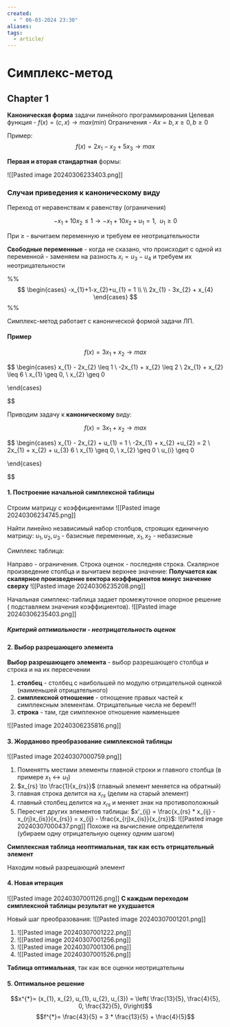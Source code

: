 ```yaml
---
created:
  - " 06-03-2024 23:30"
aliases: 
tags:
  - article/
---
```


# Симплекс-метод

## Chapter 1

**Каноническая форма** задачи линейного программирования
Целевая функция - $f(x) = (c, x) \to max (min)$ 
Ограничения - $Ax=b, x\geq 0, b\geq 0$


Пример: 
$$f(x) = 2x_{1} - x_{2} + 5x_{3} \to max$$


**Первая и вторая стандартная** формы:

![[Pasted image 20240306233403.png]]


### Случаи приведения к каноническому виду
Переход от неравенствам к равенству (ограничения)

$$-x_{1}+10x_{2} \leq 1 \to -x_{1} + 10x_{2} + u_{1} = 1, \ \ u_{1} \geq 0$$


При $\geq$ - вычитаем переменную и требуем ее неотрицательности

**Свободные переменные** - когда не сказано, что происходит с одной из переменной - заменяем на разность $x_{i} = u_{3} - u_{4}$ и требуем их неотрицательности

%% 
$$
\begin{cases}
-x_{1}+1-x_{2}+u_{1} = 1 \\ \\
2x_{1} - 3x_{2} + x_{4}
\end{cases}
$$ %%


Симплекс-метод работает с канонической формой задачи ЛП.

#### Пример

$$f(x) = 3x_{1} + x_{2} \to max$$

$$
\begin{cases}
x_{1} - 2x_{2} \leq 1 \\ 
-2x_{1} + x_{2} \leq 2 \\
2x_{1} + x_{2} \leq 6 \\
x_{1} \geq 0, \ x_{2} \geq 0

\end{cases}

$$

Приводим задачу к **каноническому** виду:

$$f(x) = 3x_{1} + x_{2} \to max$$

$$
\begin{cases}
x_{1} - 2x_{2} + u_{1} = 1 \\ 
-2x_{1} + x_{2} +u_{2} = 2 \\
2x_{1} + x_{2} + u_{3} 6 \\
x_{1} \geq 0, \ x_{2} \geq 0 \\
u_{i} \geq 0

\end{cases}

$$

#### 1. Построение начальной симплексной таблицы

Строим матрицу с коэффициентами
![[Pasted image 20240306234745.png]]

Найти линейно независимый набор столбцов, строящих единичную матрицу: $u_{1}, u_{2}, u_{3}$ - базисные переменные, $x_{1}, x_{2}$ - небазисные

Симплекс таблица:

Направо - ограничения. Строка оценок - последняя строка. Скалярное произведение столбца и вычитаем верхнее значение:
**Получается как скалярное произведение вектора коэффициентов минус значение сверху**
![[Pasted image 20240306235208.png]]

Начальная симплекс-таблица задает промежуточное опорное решение ( подставляем значения коэффициентов).
![[Pasted image 20240306235403.png]]

##### Критерий оптимальности - неотрицательность оценок

#### 2. Выбор разрешающего элемента

**Выбор разрешающего элемента** - выбор разрешающего столбца и строка и на их пересечении

1) **столбец** - столбец с наибольшей по модулю отрицательной оценкой (наименьшей отрицательного)
2) **симплексной отношение** - отнощение правых частей к симплексным элементам. Отрицательные числа не берем!!!
3) **строка** - там, где симплекное отношение наименьшее

![[Pasted image 20240306235816.png]]

#### 3. Жорданово преобразование симплексной таблицы
![[Pasted image 20240307000759.png]]
1) Поменятть местами элементы главной строки и главного столбца (в примере $x_{1} \leftrightarrow u_{1}$)
2) $x_{rs} \to \frac{1}{x_{rs}}$ (главный элемент меняется на обратный)
3) главная строка делится на $x_{rs}$ (делим на старый элемент)
4) главный столбец делится на $x_{rs}$ и меняет знак на противоположный
5) Пересчет других элементов таблицы: $x'_{ij} = \frac{x_{rs} * x_{ij} - x_{rj}x_{is}}{x_{rs}} = x_{ij} - \frac{x_{rj}x_{is}}{x_{rs}}$:
	 ![[Pasted image 20240307000437.png]]
	Похоже на вычисление опредделителя 
(убираем одну отрицательную оценку одним шагом)

**Симплексная таблица неоптимальная, так как есть отрицательный элемент**

Находим новый разрешающий элемент

#### 4. Новая итерация
![[Pasted image 20240307001126.png]]
**С каждым переходом симплексной таблицы результат не ухудшается**

Новый шаг преобразования:
![[Pasted image 20240307001201.png]]

1) ![[Pasted image 20240307001222.png]]
2) ![[Pasted image 20240307001256.png]]
3) ![[Pasted image 20240307001306.png]]
4) ![[Pasted image 20240307001526.png]]

**Таблица оптимальная**, так как все оценки неотрицательны

#### 5. Оптимальное решение

$$x^{*}= (x_{1}, x_{2}, u_{1}, u_{2}, u_{3}) = \left( \frac{13}{5}, \frac{4}{5}, 0, \frac{32}{5}, 0\right)$$
$$f^{*}= \frac{43}{5} = 3 * \frac{13}{5}  + \frac{4}{5}$$

